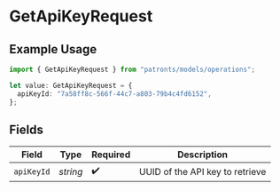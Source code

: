 # GetApiKeyRequest

## Example Usage

```typescript
import { GetApiKeyRequest } from "patronts/models/operations";

let value: GetApiKeyRequest = {
  apiKeyId: "7a58ff8c-566f-44c7-a803-79b4c4fd6152",
};
```

## Fields

| Field                           | Type                            | Required                        | Description                     |
| ------------------------------- | ------------------------------- | ------------------------------- | ------------------------------- |
| `apiKeyId`                      | *string*                        | :heavy_check_mark:              | UUID of the API key to retrieve |